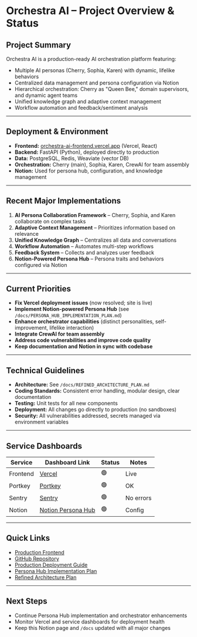 # Orchestra AI – Project Overview & Status

## Project Summary
Orchestra AI is a production-ready AI orchestration platform featuring:
- Multiple AI personas (Cherry, Sophia, Karen) with dynamic, lifelike behaviors
- Centralized data management and persona configuration via Notion
- Hierarchical orchestration: Cherry as "Queen Bee," domain supervisors, and dynamic agent teams
- Unified knowledge graph and adaptive context management
- Workflow automation and feedback/sentiment analysis

---

## Deployment & Environment
- **Frontend:** [orchestra-ai-frontend.vercel.app](https://orchestra-ai-frontend.vercel.app) (Vercel, React)
- **Backend:** FastAPI (Python), deployed directly to production
- **Data:** PostgreSQL, Redis, Weaviate (vector DB)
- **Orchestration:** Cherry (main), Sophia, Karen, CrewAI for team assembly
- **Notion:** Used for persona hub, configuration, and knowledge management

---

## Recent Major Implementations
1. **AI Persona Collaboration Framework** – Cherry, Sophia, and Karen collaborate on complex tasks
2. **Adaptive Context Management** – Prioritizes information based on relevance
3. **Unified Knowledge Graph** – Centralizes all data and conversations
4. **Workflow Automation** – Automates multi-step workflows
5. **Feedback System** – Collects and analyzes user feedback
6. **Notion-Powered Persona Hub** – Persona traits and behaviors configured via Notion

---

## Current Priorities
- **Fix Vercel deployment issues** (now resolved; site is live)
- **Implement Notion-powered Persona Hub** (see `/docs/PERSONA_HUB_IMPLEMENTATION_PLAN.md`)
- **Enhance orchestrator capabilities** (distinct personalities, self-improvement, lifelike interaction)
- **Integrate CrewAI for team assembly**
- **Address code vulnerabilities and improve code quality**
- **Keep documentation and Notion in sync with codebase**

---

## Technical Guidelines
- **Architecture:** See `/docs/REFINED_ARCHITECTURE_PLAN.md`
- **Coding Standards:** Consistent error handling, modular design, clear documentation
- **Testing:** Unit tests for all new components
- **Deployment:** All changes go directly to production (no sandboxes)
- **Security:** All vulnerabilities addressed, secrets managed via environment variables

---

## Service Dashboards
| Service   | Dashboard Link | Status | Notes         |
|-----------|---------------|--------|---------------|
| Frontend  | [Vercel](https://vercel.com/dashboard/project/orchestra-ai-frontend) | 🟢 | Live |
| Portkey   | [Portkey](https://dashboard.portkey.ai/projects/your-project-id) | 🟢 | OK   |
| Sentry    | [Sentry](https://sentry.io/organizations/your-org/projects/) | 🟢 | No errors |
| Notion    | [Notion Persona Hub](https://www.notion.so/your-notion-db-link) | 🟢 | Config |

---

## Quick Links
- [Production Frontend](https://orchestra-ai-frontend.vercel.app/)
- [GitHub Repository](https://github.com/ai-cherry/orchestra-main)
- [Production Deployment Guide](/docs/PRODUCTION_DEPLOYMENT_GUIDE.md)
- [Persona Hub Implementation Plan](/docs/PERSONA_HUB_IMPLEMENTATION_PLAN.md)
- [Refined Architecture Plan](/docs/REFINED_ARCHITECTURE_PLAN.md)

---

## Next Steps
- Continue Persona Hub implementation and orchestrator enhancements
- Monitor Vercel and service dashboards for deployment health
- Keep this Notion page and `/docs` updated with all major changes 